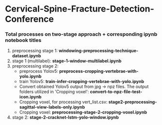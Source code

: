 # Cervical-Spine-Fracture-Detection-Conference
### Total processes on two-stage approach + corresponding ipynb notebook titles
1. preprocessing stage 1: **windowing-preprocessing-technique-dataset.ipynb**
2. stage 1 (multilabel): **stage-1-window-multilabel.ipynb**
3. preprocessing stage 2:
    - preprocess Yolov5: **preprocess-cropping-vertebrae-with-yolo.ipynb**
    - train Yolov5: **train-infer-cropping-vertebrae-with-yolo.ipynb**
    - Convert obtained Yolov5 output from jpg -> npz files. The output folders utilized in 'Cropping voxel': **convert-to-npz-file-test-icon.ipynb**
    - Cropping voxel, for processing vert_list.csv: **stage2-preprocessing-sagittal-view-labels-only.ipynb**
    - Cropping voxel: **preprocessing-stage-2-cropping-voxel.ipynb**
4. stage 2: **stage-2-cracknet-lstm-yolo-window.ipynb**
